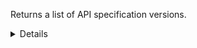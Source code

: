 Returns a list of API specification versions.

<details>
<summary>Details</summary>

## Sort expressions

The following table lists the field names and directions you can use in a sort expression.

| Field               | Type        | Direction | Example                         |
|---------------------|-------------|-----------|---------------------------------|
| `id`                | `uuid`      | `asc`     | `?sort=asc(id)`                 |
|                     |             | `desc`    | `?sort=desc(id)`                |
| `name`              | `string`    | `asc`     | `?sort=asc(name)`               |
|                     |             | `desc`    | `?sort=desc(name)`              |
| `publishTime`       | `date-time` | `asc`     | `?sort=asc(publishTime)`        |
|                     |             | `desc`    | `?sort=desc(publishTime)`       |
| `semVer.major`      | `integer`   | `asc`     | `?sort=asc(semVer.major)`       |
|                     |             | `desc`    | `?sort=desc(semVer.major)`      |
| `semVer.minor`      | `integer`   | `asc`     | `?sort=asc(semVer.minor)`       |
|                     |             | `desc`    | `?sort=desc(semVer.minor)`      |
| `semVer.patch`      | `integer`   | `asc`     | `?sort=asc(semVer.patch)`       |
|                     |             | `desc`    | `?sort=desc(semVer.patch)`      |
| `semVer.preRelease` | `string`    | `asc`     | `?sort=asc(semVer.preRelease)`  |
|                     |             | `desc`    | `?sort=desc(semVer.preRelease)` |
| `semVer.build`      | `string`    | `asc`     | `?sort=asc(semVer.build)`       |
|                     |             | `desc`    | `?sort=desc(semVer.build)`      |
| `createTime`        | `date-time` | `asc`     | `?sort=asc(createTime)`         |
|                     |             | `desc`    | `?sort=desc(createTime)`        |
| `updateTime`        | `date-time` | `asc`     | `?sort=asc(updateTime)`         |
|                     |             | `desc`    | `?sort=desc(updateTime)`        |

### Default sort expression

If the `sort` parameter is omitted, the default sort expression is used:

```
?sort=desc(publishTime)
```

This causes results to be sorted by `publishTime` in descending order (from most recent to oldest).

## Filter expressions

The following table lists the field names and operators you can use in a filter expression.

| Field                                             | Type                    | Operator | Example                                                                                                |
|---------------------------------------------------|-------------------------|----------|--------------------------------------------------------------------------------------------------------|
| `id`                                              | `uuid`                  | `eq`     | `?filter=eq(id,"533d3fe3-bccc-405a-9904-4f516e892856")`                                                |
|                                                   |                         | `neq`    | `?filter=neq(id,"533d3fe3-bccc-405a-9904-4f516e892856")`                                               |
| `name`                                            | `string`                | `eq`     | `?filter=eq(name,"1.2.0")`                                                                             |
|                                                   |                         | `neq`    | `?filter=neq(name,"1.2.0")`                                                                            |
|                                                   |                         | `has`    | `?filter=has(name,"1.2")`                                                                              |
|                                                   |                         | `stw`    | `?filter=stw(name,"1.2")`                                                                              |
|                                                   |                         | `enw`    | `?filter=enw(name,"2.0")`                                                                              |
|                                                   |                         | `reg`    | `?filter=reg(name,"^[a-zA-Z0-9 ]+$")`                                                                  |
| `publishTime`                                     | `date-time`             | `eq`     | `?filter=eq(publishTime,"2024-03-16T14:15:30.500Z")`                                                   |
|                                                   |                         | `neq`    | `?filter=neq(publishTime,"2024-03-16T14:15:30.500Z")`                                                  |
|                                                   |                         | `gt`     | `?filter=gt(publishTime,"2024-03-16T14:15:30.500Z")`                                                   |
|                                                   |                         | `gte`    | `?filter=gte(publishTime,"2024-03-16T14:15:30.500Z")`                                                  |
|                                                   |                         | `lt`     | `?filter=lt(publishTime,"2024-03-16T14:15:30.500Z")`                                                   |
|                                                   |                         | `lte`    | `?filter=lte(publishTime,"2024-03-16T14:15:30.500Z")`                                                  |
| `semVer.major`                                    | `integer`               | `eq`     | `?filter=eq(semVer.major,1)`                                                                           |
|                                                   |                         | `neq`    | `?filter=neq(semVer.major,1)`                                                                          |
|                                                   |                         | `gt`     | `?filter=gt(semVer.major,1)`                                                                           |
|                                                   |                         | `gte`    | `?filter=gte(semVer.major,1)`                                                                          |
|                                                   |                         | `lt`     | `?filter=lt(semVer.major,1)`                                                                           |
|                                                   |                         | `lte`    | `?filter=lte(semVer.major,1)`                                                                          |
| `semVer.minor`                                    | `integer`               | `eq`     | `?filter=eq(semVer.minor,2)`                                                                           |
|                                                   |                         | `neq`    | `?filter=neq(semVer.minor,2)`                                                                          |
|                                                   |                         | `gt`     | `?filter=gt(semVer.minor,2)`                                                                           |
|                                                   |                         | `gte`    | `?filter=gte(semVer.minor,2)`                                                                          |
|                                                   |                         | `lt`     | `?filter=lt(semVer.minor,2)`                                                                           |
|                                                   |                         | `lte`    | `?filter=lte(semVer.minor,2)`                                                                          |
| `semVer.patch`                                    | `integer`               | `eq`     | `?filter=eq(semVer.patch,0)`                                                                           |
|                                                   |                         | `neq`    | `?filter=neq(semVer.patch,0)`                                                                          |
|                                                   |                         | `gt`     | `?filter=gt(semVer.patch,0)`                                                                           |
|                                                   |                         | `gte`    | `?filter=gte(semVer.patch,0)`                                                                          |
|                                                   |                         | `lt`     | `?filter=lt(semVer.patch,0)`                                                                           |
|                                                   |                         | `lte`    | `?filter=lte(semVer.patch,0)`                                                                          |
| `semVer.preRelease`                               | `string`                | `eq`     | `?filter=eq(semVer.preRelease,"beta")`                                                                 |
|                                                   |                         | `neq`    | `?filter=neq(semVer.preRelease,"beta")`                                                                |
|                                                   |                         | `has`    | `?filter=has(semVer.preRelease,"be")`                                                                  |
|                                                   |                         | `stw`    | `?filter=stw(semVer.preRelease,"be")`                                                                  |
|                                                   |                         | `enw`    | `?filter=enw(semVer.preRelease,"ta")`                                                                  |
|                                                   |                         | `reg`    | `?filter=reg(semVer.preRelease,"^[a-zA-Z0-9 ]+$")`                                                     |
| `semVer.build`                                    | `string`                | `eq`     | `?filter=eq(semVer.build,"exp.sha.5114f85")`                                                           |
|                                                   |                         | `neq`    | `?filter=neq(semVer.build,"exp.sha.5114f85")`                                                          |
|                                                   |                         | `has`    | `?filter=has(semVer.build,"exp.sha")`                                                                  |
|                                                   |                         | `stw`    | `?filter=stw(semVer.build,"exp.sha")`                                                                  |
|                                                   |                         | `enw`    | `?filter=enw(semVer.build,"5114f85")`                                                                  |
|                                                   |                         | `reg`    | `?filter=reg(semVer.build,"^[a-zA-Z0-9 ]+$")`                                                          |
| `lifecycleState`                                  | `ProductLifecycleState` | `eq`     | `?filter=eq(lifecycleState,"PUBLISHED")`                                                               |
|                                                   |                         | `neq`    | `?filter=neq(lifecycleState,"PUBLISHED")`                                                              |
| `trustFrameworkVersions.$it.id`                   | `uuid`                  | `eq`     | `?filter=any(trustFrameworkVersions,eq($it.id,"533d3fe3-bccc-405a-9904-4f516e892856"))`                |
|                                                   |                         | `neq`    | `?filter=all(trustFrameworkVersions,neq($it.id,"533d3fe3-bccc-405a-9904-4f516e892856"))`               |
| `trustFrameworkVersions.$it.trustFrameworkId`     | `uuid`                  | `eq`     | `?filter=any(trustFrameworkVersions,eq($it.trustFrameworkId,"533d3fe3-bccc-405a-9904-4f516e892856"))`  |
|                                                   |                         | `neq`    | `?filter=all(trustFrameworkVersions,neq($it.trustFrameworkId,"533d3fe3-bccc-405a-9904-4f516e892856"))` |
| `lastDeclarationOfConformity.requirementsVersion` | `string`                | `eq`     | `?filter=eq(lastDeclarationOfConformity.requirementsVersion,"1.2.0")`                                  |
|                                                   |                         | `neq`    | `?filter=neq(lastDeclarationOfConformity.requirementsVersion,"1.2.0")`                                 |
|                                                   |                         | `has`    | `?filter=has(lastDeclarationOfConformity.requirementsVersion,"1.2")`                                   |
|                                                   |                         | `stw`    | `?filter=stw(lastDeclarationOfConformity.requirementsVersion,"1.2")`                                   |
|                                                   |                         | `enw`    | `?filter=enw(lastDeclarationOfConformity.requirementsVersion,"2.0")`                                   |
|                                                   |                         | `reg`    | `?filter=reg(lastDeclarationOfConformity.requirementsVersion,"^[a-zA-Z0-9 ]+$")`                       |
| `lastDeclarationOfConformity.rankingLevel`        | `ApiRankingLevel`       | `eq`     | `?filter=eq(lastDeclarationOfConformity.rankingLevel,"OPEN_API")`                                      |
|                                                   |                         | `neq`    | `?filter=neq(lastDeclarationOfConformity.rankingLevel,"OPEN_API")`                                     |
| `createTime`                                      | `date-time`             | `eq`     | `?filter=eq(createTime,"2024-03-16T14:15:30.500Z")`                                                    |
|                                                   |                         | `neq`    | `?filter=neq(createTime,"2024-03-16T14:15:30.500Z")`                                                   |
|                                                   |                         | `gt`     | `?filter=gt(createTime,"2024-03-16T14:15:30.500Z")`                                                    |
|                                                   |                         | `gte`    | `?filter=gte(createTime,"2024-03-16T14:15:30.500Z")`                                                   |
|                                                   |                         | `lt`     | `?filter=lt(createTime,"2024-03-16T14:15:30.500Z")`                                                    |
|                                                   |                         | `lte`    | `?filter=lte(createTime,"2024-03-16T14:15:30.500Z")`                                                   |
| `updateTime`                                      | `date-time`             | `eq`     | `?filter=eq(updateTime,"2024-03-16T14:15:30.500Z")`                                                    |
|                                                   |                         | `neq`    | `?filter=neq(updateTime,"2024-03-16T14:15:30.500Z")`                                                   |
|                                                   |                         | `gt`     | `?filter=gt(updateTime,"2024-03-16T14:15:30.500Z")`                                                    |
|                                                   |                         | `gte`    | `?filter=gte(updateTime,"2024-03-16T14:15:30.500Z")`                                                   |
|                                                   |                         | `lt`     | `?filter=lt(updateTime,"2024-03-16T14:15:30.500Z")`                                                    |
|                                                   |                         | `lte`    | `?filter=lte(updateTime,"2024-03-16T14:15:30.500Z")`                                                   |

</details>